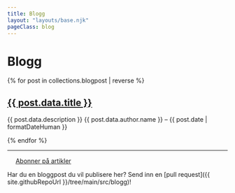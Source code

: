 ```yaml
---
title: Blogg
layout: "layouts/base.njk"
pageClass: blog
---
```


# Blogg

<section class="blog-entries">
{% for post in collections.blogpost | reverse %}

<section class="blog-entry">
    <h2 class="blog-entry-title">
        <a href="{{ post.url }}">{{ post.data.title }}</a>
    </h2>
    <span class="blog-entry-description">
        {{ post.data.description }}
    </span>
<span class="blog-entry-metadata">
    <span class="blog-entry-author">{{ post.data.author.name }}</span> – 
    <span class="blog-entry-date">{{ post.date | formatDateHuman }}</span>
</span>
</section>

{% endfor %}

</section>

---

<span class="blog-subscribe"><img src="/img/rss.png" height="15px" /> <a href="/blogg/feed.xml">Abonner på artikler</a></span>

Har du en bloggpost du vil publisere her? Send inn en [pull request]({{ site.githubRepoUrl }}/tree/main/src/blogg)!
